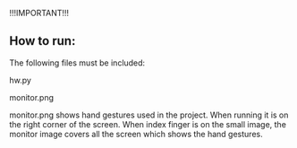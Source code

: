 !!!IMPORTANT!!!

How to run:
-----------

The following files must be included:

hw.py

monitor.png

monitor.png shows hand gestures used in the project. When running it is on the right corner of the screen.
When index finger is on the small image, the monitor image covers all the screen which shows the hand gestures.
